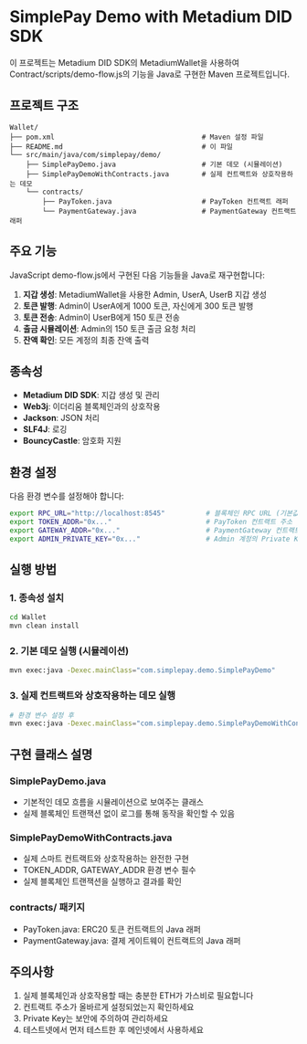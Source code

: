 # SimplePay Demo with Metadium DID SDK

이 프로젝트는 Metadium DID SDK의 MetadiumWallet을 사용하여 Contract/scripts/demo-flow.js의 기능을 Java로 구현한 Maven 프로젝트입니다.

## 프로젝트 구조

```
Wallet/
├── pom.xml                                    # Maven 설정 파일
├── README.md                                  # 이 파일
└── src/main/java/com/simplepay/demo/
    ├── SimplePayDemo.java                     # 기본 데모 (시뮬레이션)
    ├── SimplePayDemoWithContracts.java        # 실제 컨트랙트와 상호작용하는 데모
    └── contracts/
        ├── PayToken.java                      # PayToken 컨트랙트 래퍼
        └── PaymentGateway.java                # PaymentGateway 컨트랙트 래퍼
```

## 주요 기능

JavaScript demo-flow.js에서 구현된 다음 기능들을 Java로 재구현합니다:

1. **지갑 생성**: MetadiumWallet을 사용한 Admin, UserA, UserB 지갑 생성
2. **토큰 발행**: Admin이 UserA에게 1000 토큰, 자신에게 300 토큰 발행
3. **토큰 전송**: Admin이 UserB에게 150 토큰 전송
4. **출금 시뮬레이션**: Admin의 150 토큰 출금 요청 처리
5. **잔액 확인**: 모든 계정의 최종 잔액 출력

## 종속성

- **Metadium DID SDK**: 지갑 생성 및 관리
- **Web3j**: 이더리움 블록체인과의 상호작용
- **Jackson**: JSON 처리
- **SLF4J**: 로깅
- **BouncyCastle**: 암호화 지원

## 환경 설정

다음 환경 변수를 설정해야 합니다:

```bash
export RPC_URL="http://localhost:8545"          # 블록체인 RPC URL (기본값)
export TOKEN_ADDR="0x..."                       # PayToken 컨트랙트 주소
export GATEWAY_ADDR="0x..."                     # PaymentGateway 컨트랙트 주소
export ADMIN_PRIVATE_KEY="0x..."                # Admin 계정의 Private Key (선택사항)
```

## 실행 방법

### 1. 종속성 설치
```bash
cd Wallet
mvn clean install
```

### 2. 기본 데모 실행 (시뮬레이션)
```bash
mvn exec:java -Dexec.mainClass="com.simplepay.demo.SimplePayDemo"
```

### 3. 실제 컨트랙트와 상호작용하는 데모 실행
```bash
# 환경 변수 설정 후
mvn exec:java -Dexec.mainClass="com.simplepay.demo.SimplePayDemoWithContracts"
```

## 구현 클래스 설명

### SimplePayDemo.java
- 기본적인 데모 흐름을 시뮬레이션으로 보여주는 클래스
- 실제 블록체인 트랜잭션 없이 로그를 통해 동작을 확인할 수 있음

### SimplePayDemoWithContracts.java
- 실제 스마트 컨트랙트와 상호작용하는 완전한 구현
- TOKEN_ADDR, GATEWAY_ADDR 환경 변수 필수
- 실제 블록체인 트랜잭션을 실행하고 결과를 확인

### contracts/ 패키지
- PayToken.java: ERC20 토큰 컨트랙트의 Java 래퍼
- PaymentGateway.java: 결제 게이트웨이 컨트랙트의 Java 래퍼

## 주의사항

1. 실제 블록체인과 상호작용할 때는 충분한 ETH가 가스비로 필요합니다
2. 컨트랙트 주소가 올바르게 설정되었는지 확인하세요
3. Private Key는 보안에 주의하여 관리하세요
4. 테스트넷에서 먼저 테스트한 후 메인넷에서 사용하세요